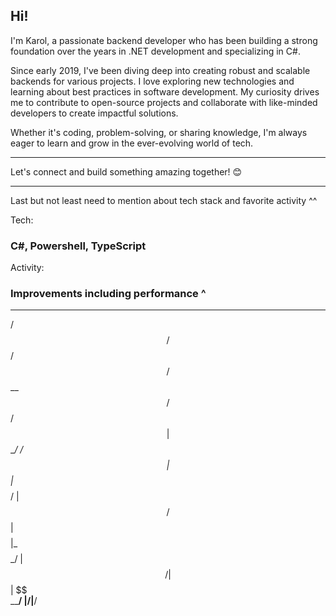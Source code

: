 ## Hi! 

I'm Karol, a passionate backend developer who has been building a strong foundation over the years in .NET development and specializing in C#.

Since early 2019, I've been diving deep into creating robust and scalable backends for various projects.
I love exploring new technologies and learning about best practices in software development. My curiosity drives me to contribute to open-source projects and collaborate with like-minded developers to create impactful solutions.

Whether it's coding, problem-solving, or sharing knowledge, I'm always eager to learn and grow in the ever-evolving world of tech. 

- - -

Let's connect and build something amazing together! 😊

- - - 

Last but not least need to mention about tech stack and favorite activity ^^

Tech:

### C#, Powershell, TypeScript 


Activity:

### Improvements including performance ^


- - - 

  /$$$$$$    /$$ /$$  
 /$$__  $$  / $$/ $$  
| $$  \__/ /$$$$$$$$$$
| $$      |   $$  $$_/
| $$       /$$$$$$$$$$
| $$    $$|_  $$  $$_/
|  $$$$$$/  | $$| $$  
 \______/   |__/|__/  
  
                      
<!--
**GimpG1/GimpG1** is a ✨ _special_ ✨ repository because its `README.md` (this file) appears on your GitHub profile.

Here are some ideas to get you started:

- 🔭 I’m currently working on ...
- 🌱 I’m currently learning ...
- 👯 I’m looking to collaborate on ...
- 🤔 I’m looking for help with ...
- 💬 Ask me about ...
- 📫 How to reach me: ...
- 😄 Pronouns: ...
- ⚡ Fun fact: ...
-->
